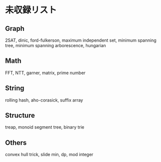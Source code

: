 # 未収録リスト

## Graph

2SAT, dinic, ford-fulkerson, maximum independent set, minimum spanning tree, minimum spanning arborescence, hungarian

## Math

FFT, NTT, garner, matrix, prime number

## String

rolling hash, aho-corasick, suffix array

## Structure

treap, monoid segment tree, binary trie

## Others

convex hull trick, slide min, dp, mod integer
